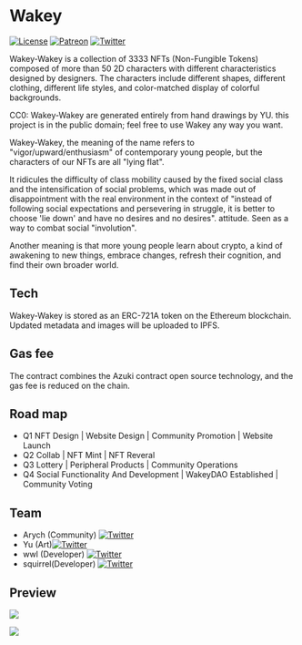 
# Wakey 

[![License](https://img.shields.io/badge/license-CC0-blue.svg)](https://github.com/sparklinlabs/superpowers-asset-packs/blob/master/LICENSE.txt)
[![Patreon](https://img.shields.io/badge/patreon-support%20us-brightgreen.svg)](https://wakey.space)
[![Twitter](https://img.shields.io/twitter/follow/wakey_Space.svg?style=social)](https://twitter.com/wakey_Space)

Wakey-Wakey is a collection of 3333 NFTs (Non-Fungible Tokens) composed of more than 50 2D characters with different characteristics designed by designers. The characters include different shapes, different clothing, different life styles, and color-matched display of colorful backgrounds.

CC0: Wakey-Wakey are generated entirely from hand drawings by YU. this project is in the public domain; feel free to use Wakey any way you want.

Wakey-Wakey, the meaning of the name refers to "vigor/upward/enthusiasm" of contemporary young people, but the characters of our NFTs are all "lying flat".

It ridicules the difficulty of class mobility caused by the fixed social class and the intensification of social problems, which was made out of disappointment with the real environment in the context of "instead of following social expectations and persevering in struggle, it is better to choose 'lie down' and have no desires and no desires". attitude. Seen as a way to combat social "involution".

Another meaning is that more young people learn about crypto, a kind of awakening to new things, embrace changes, refresh their cognition, and find their own broader world.

## Tech

Wakey-Wakey is stored as an ERC-721A token on the Ethereum blockchain. Updated metadata and images will be uploaded to IPFS.

## Gas fee

The contract combines the Azuki contract open source technology, and the gas fee is reduced on the chain.

## Road map
* Q1  NFT Design | Website Design |  Community Promotion | Website Launch
* Q2  Collab | NFT Mint | NFT Reveral
* Q3  Lottery | Peripheral Products | Community Operations
* Q4  Social Functionality And Development | WakeyDAO Established | Community Voting

## Team
* Arych (Community) [![Twitter](https://img.shields.io/twitter/follow/arych_kun.svg?style=social)](https://twitter.com/arych_kun)
* Yu (Art)[![Twitter](https://img.shields.io/twitter/follow/EeeRoxanne.svg?style=social)](https://twitter.com/EeeRoxanne)
* wwl (Developer) [![Twitter](https://img.shields.io/twitter/follow/wwly_holder.svg?style=social)](https://twitter.com/wwly_holder)
* squirrel(Developer) [![Twitter](https://img.shields.io/twitter/follow/lakesquirrel.svg?style=social)](https://twitter.com/lakesquirrel)

## Preview

[![](https://pbs.twimg.com/profile_banners/1496734806234722304/1646546153/1500x500)](https://pbs.twimg.com/profile_banners/1496734806234722304/1646546153/1500x500)

[![](https://pbs.twimg.com/profile_banners/1364127534619578375/1646935624/1500x500)](https://pbs.twimg.com/profile_banners/1364127534619578375/1646935624/1500x500)
